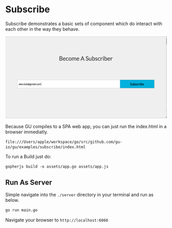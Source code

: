# Subscribe
Subscribe demonstrates a basic sets of component which do interact with each other in the
way they behave.

![Image of Example](./index.png)

Because GU compiles to a SPA web app, you can just run the index.html in a browser immediatly.

````
file:///Users/apple/workspace/go/src/github.com/gu-io/gu/examples/subscribe/index.html
````


To run a Build just do:

````
gopherjs build -o assets/app.go assets/app.js
````

## Run As Server
Simple navigate into the `./server` directory in your terminal and run as below.

```bash
go run main.go
```

Navigate your browser to `http://localhost:6060`
